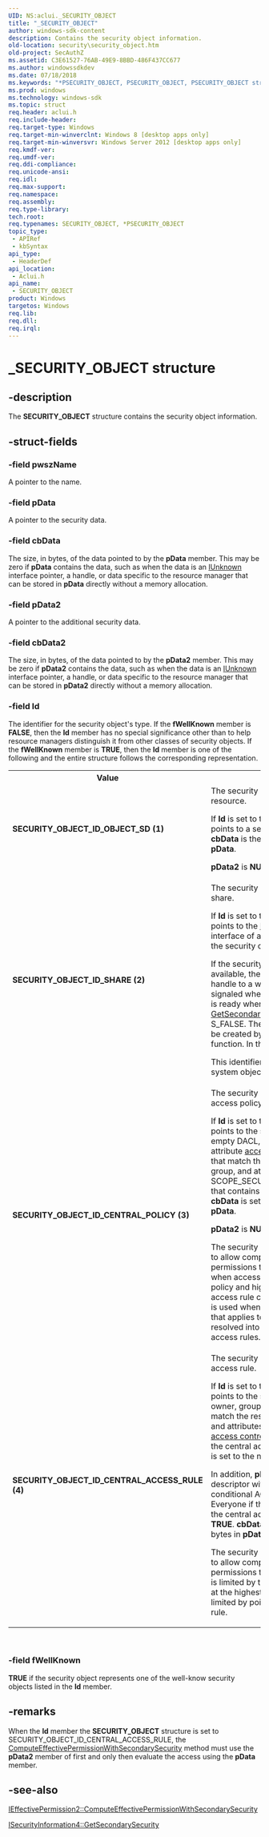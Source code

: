 ```yaml
---
UID: NS:aclui._SECURITY_OBJECT
title: "_SECURITY_OBJECT"
author: windows-sdk-content
description: Contains the security object information.
old-location: security\security_object.htm
old-project: SecAuthZ
ms.assetid: C3E61527-76AB-49E9-8BBD-486F437CC677
ms.author: windowssdkdev
ms.date: 07/18/2018
ms.keywords: "*PSECURITY_OBJECT, PSECURITY_OBJECT, PSECURITY_OBJECT structure pointer [Security], SECURITY_OBJECT, SECURITY_OBJECT structure [Security], SECURITY_OBJECT_ID_CENTRAL_ACCESS_RULE (4), SECURITY_OBJECT_ID_CENTRAL_POLICY (3), SECURITY_OBJECT_ID_OBJECT_SD (1), SECURITY_OBJECT_ID_SHARE (2), _SECURITY_OBJECT, aclui/PSECURITY_OBJECT, aclui/SECURITY_OBJECT, security.security_object"
ms.prod: windows
ms.technology: windows-sdk
ms.topic: struct
req.header: aclui.h
req.include-header: 
req.target-type: Windows
req.target-min-winverclnt: Windows 8 [desktop apps only]
req.target-min-winversvr: Windows Server 2012 [desktop apps only]
req.kmdf-ver: 
req.umdf-ver: 
req.ddi-compliance: 
req.unicode-ansi: 
req.idl: 
req.max-support: 
req.namespace: 
req.assembly: 
req.type-library: 
tech.root: 
req.typenames: SECURITY_OBJECT, *PSECURITY_OBJECT
topic_type:
 - APIRef
 - kbSyntax
api_type:
 - HeaderDef
api_location:
 - Aclui.h
api_name:
 - SECURITY_OBJECT
product: Windows
targetos: Windows
req.lib: 
req.dll: 
req.irql: 
---
```


# _SECURITY_OBJECT structure


## -description


The <b>SECURITY_OBJECT</b> structure contains the security object information.


## -struct-fields




### -field pwszName

A pointer to the name.


### -field pData

A pointer to the security data.


### -field cbData

The size, in bytes, of the data pointed to by the <b>pData</b> member. This may be zero if <b>pData</b> contains the data, such as when the data is an <a href="https://msdn.microsoft.com/33f1d79a-33fc-4ce5-a372-e08bda378332">IUnknown</a> interface pointer, a handle, or data specific to the resource manager that can be stored in <b>pData</b> directly without a memory allocation.


### -field pData2

A pointer to the additional security data.


### -field cbData2

The size, in bytes, of the data pointed to by the <b>pData2</b> member. This may be zero if <b>pData2</b> contains the data, such as when the data is an <a href="https://msdn.microsoft.com/33f1d79a-33fc-4ce5-a372-e08bda378332">IUnknown</a> interface pointer, a handle, or data specific to the resource manager that can be stored in <b>pData2</b> directly without a memory allocation.


### -field Id

The identifier for the security object's type. If the <b>fWellKnown</b> member is <b>FALSE</b>, then the <b>Id</b> member has no special significance other than to help resource managers distinguish it from other classes of security objects. If the <b>fWellKnown</b> member is <b>TRUE</b>, then the <b>Id</b> member is one of the following and the entire structure follows the corresponding representation.

<table>
<tr>
<th>Value</th>
<th>Meaning</th>
</tr>
<tr>
<td width="40%"><a id="SECURITY_OBJECT_ID_OBJECT_SD___1_"></a><a id="security_object_id_object_sd___1_"></a><dl>
<dt><b>SECURITY_OBJECT_ID_OBJECT_SD  (1)</b></dt>
</dl>
</td>
<td width="60%">
The security descriptor of the resource.


If <b>Id</b> is set to this value, then <b>pData</b> points to a security descriptor and <b>cbData</b> is the number of bytes in <b>pData</b>.


<b>pData2</b> is <b>NULL</b> and <b>cbData2</b> is 0.

</td>
</tr>
<tr>
<td width="40%"><a id="SECURITY_OBJECT_ID_SHARE___2_"></a><a id="security_object_id_share___2_"></a><dl>
<dt><b>SECURITY_OBJECT_ID_SHARE  (2)</b></dt>
</dl>
</td>
<td width="60%">
The security descriptor of a network share.

If <b>Id</b> is set to this value, then <b>pData</b> points to the <a href="https://msdn.microsoft.com/38d94f36-f149-4b62-a710-8f7359bfd8cd">ISecurityInformation</a> interface of an object that represents the security context of the share.

If the security descriptor is not yet available, then <b>pData2</b> must be a handle to a waitable object that is signaled when the security descriptor is ready when the <a href="https://msdn.microsoft.com/20BD7D3B-1097-45CF-8237-0FBAD6BD6E3E">GetSecondarySecurity</a> method returns S_FALSE. The waitable object should be created by the <a href="https://msdn.microsoft.com/1f6d946e-c74c-4599-ac3d-b709216a0900">CreateEvent</a>  function. In this case, <b>cbData2</b> is 0.

This identifier is only applicable to file system objects.

</td>
</tr>
<tr>
<td width="40%"><a id="SECURITY_OBJECT_ID_CENTRAL_POLICY__3_"></a><a id="security_object_id_central_policy__3_"></a><dl>
<dt><b>SECURITY_OBJECT_ID_CENTRAL_POLICY (3)</b></dt>
</dl>
</td>
<td width="60%">
The security descriptor of a central access policy.

If <b>Id</b> is set to this value, then <b>pData</b> points to the security descriptor with an empty DACL, an owner, group, and attribute <a href="https://msdn.microsoft.com/0baaa937-f635-4500-8dcd-9dbbd6f4cd02">access control entries</a> (ACEs) that match the resource's owner, group, and attributes as well as a SCOPE_SECURITY_INFORMATION_ACE  that contains the central policy's ID. <b>cbData</b> is set to the number of bytes in <b>pData</b>.

<b>pData2</b> is <b>NULL</b> and <b>cbData2</b> is 0.

The security descriptor is constructed to allow computing effective permissions to correctly determine when access is limited by the central policy and higher detail of the central access rule cannot be determined. This is used when a central access policy that applies to a resource cannot be resolved into its elemental central access rules.

</td>
</tr>
<tr>
<td width="40%"><a id="SECURITY_OBJECT_ID_CENTRAL_ACCESS_RULE__4_"></a><a id="security_object_id_central_access_rule__4_"></a><dl>
<dt><b>SECURITY_OBJECT_ID_CENTRAL_ACCESS_RULE (4)</b></dt>
</dl>
</td>
<td width="60%">
The security descriptor of a central access rule.

If <b>Id</b> is set to this value, then <b>pData</b> points to the security descriptor with an owner, group, and attribute ACEs that match the resource's owner, group, and attributes, and a <a href="https://msdn.microsoft.com/d007cbb9-b547-4dc7-bc22-b526f650f7c2">discretionary access control list</a> (DACL) that matches the central access rule's DACL. <b>cbData</b> is set to the number of bytes in <b>pData</b>.

In addition, <b>pData2</b> points to a security descriptor with a DACL that contains a conditional ACE that grants 0x1 to Everyone if the resource condition from the central access rule evaluates to <b>TRUE</b>. <b>cbData2</b> is set to the number of bytes in <b>pData2</b>.

The security descriptor is constructed to allow computing effective permissions to determine when access is limited by the central access policy at the highest detail. That is, access is limited by pointing to a central policy rule.

</td>
</tr>
</table>
 


### -field fWellKnown

<b>TRUE</b> if the security object represents one of the well-know security objects listed in the <b>Id</b> member.


## -remarks



When the <b>Id</b> member the <b>SECURITY_OBJECT</b> structure is set to SECURITY_OBJECT_ID_CENTRAL_ACCESS_RULE, the <a href="https://msdn.microsoft.com/03B73103-D7C0-4BA2-B315-3CC0049B1B8E">ComputeEffectivePermissionWithSecondarySecurity</a> method must use the <b>pData2</b> member of  first and only then evaluate the access  using the  <b>pData</b> member.




## -see-also




<a href="https://msdn.microsoft.com/03B73103-D7C0-4BA2-B315-3CC0049B1B8E">IEffectivePermission2::ComputeEffectivePermissionWithSecondarySecurity</a>



<a href="https://msdn.microsoft.com/20BD7D3B-1097-45CF-8237-0FBAD6BD6E3E">ISecurityInformation4::GetSecondarySecurity</a>
 

 

